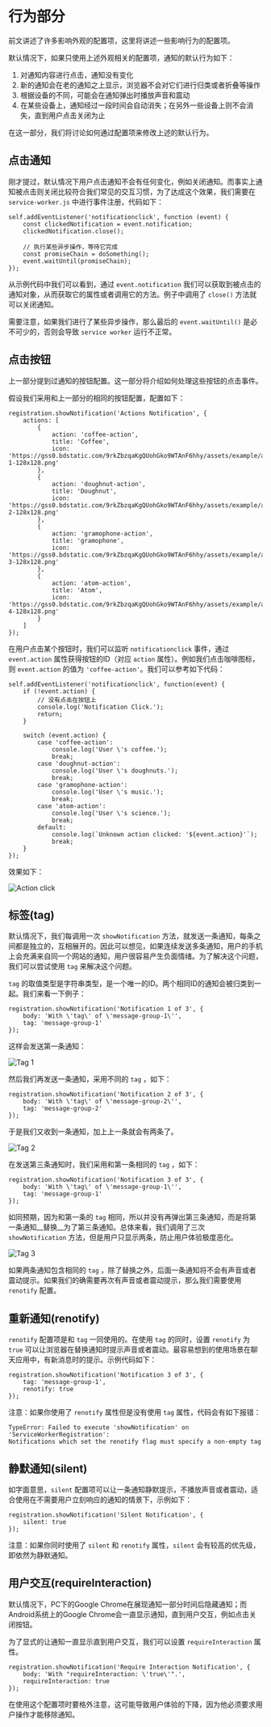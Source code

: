 # 行为部分

前文讲述了许多影响外观的配置项，这里将讲述一些影响行为的配置项。

默认情况下，如果只使用上述外观相关的配置项，通知的默认行为如下：

1. 对通知内容进行点击，通知没有变化
2. 新的通知会在老的通知之上显示，浏览器不会对它们进行归类或者折叠等操作
3. 根据设备的不同，可能会在通知弹出时播放声音和震动
4. 在某些设备上，通知经过一段时间会自动消失；在另外一些设备上则不会消失，直到用户点击关闭为止

在这一部分，我们将讨论如何通过配置项来修改上述的默认行为。

## 点击通知

刚才提过，默认情况下用户点击通知不会有任何变化，例如关闭通知。而事实上通知被点击则关闭比较符合我们常见的交互习惯，为了达成这个效果，我们需要在 `service-worker.js` 中进行事件注册，代码如下：

```
self.addEventListener('notificationclick', function (event) {
    const clickedNotification = event.notification;
    clickedNotification.close();

    // 执行某些异步操作，等待它完成
    const promiseChain = doSomething();
    event.waitUntil(promiseChain);
});
```

从示例代码中我们可以看到，通过 `event.notification` 我们可以获取到被点击的通知对象，从而获取它的属性或者调用它的方法。例子中调用了 `close()` 方法就可以关闭通知。

需要注意，如果我们进行了某些异步操作，那么最后的 `event.waitUntil()` 是必不可少的，否则会导致 `service worker` 运行不正常。

## 点击按钮

上一部分提到过通知的按钮配置。这一部分将介绍如何处理这些按钮的点击事件。

假设我们采用和上一部分的相同的按钮配置，配置如下：

```
registration.showNotification('Actions Notification', {
    actions: [
        {
            action: 'coffee-action',
            title: 'Coffee',
            icon: 'https://gss0.bdstatic.com/9rkZbzqaKgQUohGko9WTAnF6hhy/assets/example/action-1-128x128.png'
        },
        {
            action: 'doughnut-action',
            title: 'Doughnut',
            icon: 'https://gss0.bdstatic.com/9rkZbzqaKgQUohGko9WTAnF6hhy/assets/example/action-2-128x128.png'
        },
        {
            action: 'gramophone-action',
            title: 'gramophone',
            icon: 'https://gss0.bdstatic.com/9rkZbzqaKgQUohGko9WTAnF6hhy/assets/example/action-3-128x128.png'
        },
        {
            action: 'atom-action',
            title: 'Atom',
            icon: 'https://gss0.bdstatic.com/9rkZbzqaKgQUohGko9WTAnF6hhy/assets/example/action-4-128x128.png'
        }
    ]
});
```

在用户点击某个按钮时，我们可以监听 `notificationclick` 事件，通过 `event.action` 属性获得按钮的ID（对应 `action` 属性）。例如我们点击咖啡图标，则 `event.action` 的值为 `'coffee-action'`。我们可以参考如下代码：

```
self.addEventListener('notificationclick', function(event) {
    if (!event.action) {
        // 没有点击在按钮上
        console.log('Notification Click.');
        return;
    }

    switch (event.action) {
        case 'coffee-action':
            console.log('User \'s coffee.');
            break;
        case 'doughnut-action':
            console.log('User \'s doughnuts.');
            break;
        case 'gramophone-action':
            console.log('User \'s music.');
            break;
        case 'atom-action':
            console.log('User \'s science.');
            break;
        default:
            console.log(`Unknown action clicked: '${event.action}'`);
            break;
    }
});
```

效果如下：

![Action click](./images/action-button-click-logs.png)

## 标签(tag)

默认情况下，我们每调用一次 `showNotification` 方法，就发送一条通知，每条之间都是独立的，互相展开的。因此可以想见，如果连续发送多条通知，用户的手机上会充满来自同一个网站的通知，用户很容易产生负面情绪。为了解决这个问题，我们可以尝试使用 `tag` 来解决这个问题。

`tag` 的取值类型是字符串类型，是一个唯一的ID。两个相同ID的通知会被归类到一起。我们来看一下例子：

```
registration.showNotification('Notification 1 of 3', {
    body: 'With \'tag\' of \'message-group-1\'',
    tag: 'message-group-1'
});
```

这样会发送第一条通知：

![Tag 1](./images/chrome-first-tag.png)

然后我们再发送一条通知，采用不同的 `tag` ，如下：

```
registration.showNotification('Notification 2 of 3', {
    body: 'With \'tag\' of \'message-group-2\'',
    tag: 'message-group-2'
});
```

于是我们又收到一条通知，加上上一条就会有两条了。

![Tag 2](./images/chrome-second-tag.png)

在发送第三条通知时，我们采用和第一条相同的 `tag` ，如下：

```
registration.showNotification('Notification 3 of 3', {
    body: 'With \'tag\' of \'message-group-1\'',
    tag: 'message-group-1'
});
```

如同预期，因为和第一条的 `tag` 相同，所以并没有再弹出第三条通知，而是将第一条通知__替换__为了第三条通知。总体来看，我们调用了三次 `showNotification` 方法，但是用户只显示两条，防止用户体验极度恶化。

![Tag 3](./images/chrome-third-tag.png)

如果两条通知包含相同的 `tag` ，除了替换之外，后面一条通知将不会有声音或者震动提示。如果我们的确需要再次有声音或者震动提示，那么我们需要使用 `renotify` 配置。

## 重新通知(renotify)

`renotify` 配置项是和 `tag` 一同使用的。在使用 `tag` 的同时，设置 `renotify` 为 `true` 可以让浏览器在替换通知时提示声音或者震动。最容易想到的使用场景在聊天应用中，有新消息时的提示。示例代码如下：

```
registration.showNotification('Notification 3 of 3', {
    tag: 'message-group-1',
    renotify: true
});
```

注意：如果你使用了 `renotify` 属性但是没有使用 `tag` 属性，代码会有如下报错：

```
TypeError: Failed to execute 'showNotification' on 'ServiceWorkerRegistration':
Notifications which set the renotify flag must specify a non-empty tag
```

## 静默通知(silent)

如字面意思，`silent` 配置项可以让一条通知静默提示，不播放声音或者震动，适合使用在不需要用户立刻响应的通知的情景下，示例如下：

```
registration.showNotification('Silent Notification', {
    silent: true
});
```

注意：如果你同时使用了 `silent` 和 `renotify` 属性，`silent` 会有较高的优先级，即依然为静默通知。

## 用户交互(requireInteraction)

默认情况下，PC下的Google Chrome在展现通知一部分时间后隐藏通知；而Android系统上的Google Chrome会一直显示通知，直到用户交互，例如点击关闭按钮。

为了显式的让通知一直显示直到用户交互，我们可以设置 `requireInteraction` 属性。

```
registration.showNotification('Require Interaction Notification', {
    body: 'With "requireInteraction: \'true\'".',
    requireInteraction: true
});
```

在使用这个配置项时要格外注意，这可能导致用户体验的下降，因为他必须要求用户操作才能移除通知。
